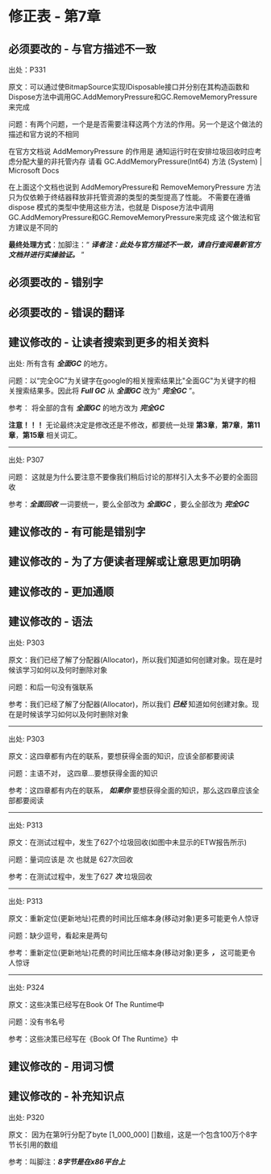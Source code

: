 # 修正表 - 第7章

## 必须要改的 - 与官方描述不一致

出处：P331

原文：可以通过使BitmapSource实现IDisposable接口并分别在其构造函数和Dispose方法中调用GC.AddMemoryPressure和GC.RemoveMemoryPressure来完成

问题：有两个问题，一个是是否需要注释这两个方法的作用。另一个是这个做法的描述和官方说的不相同

在官方文档说 AddMemoryPressure 的作用是 通知运行时在安排垃圾回收时应考虑分配大量的非托管内存 请看 GC.AddMemoryPressure(Int64) 方法 (System) | Microsoft Docs

在上面这个文档也说到 AddMemoryPressure和 RemoveMemoryPressure 方法只为仅依赖于终结器释放非托管资源的类型的类型提高了性能。 不需要在遵循 dispose 模式的类型中使用这些方法，也就是 Dispose方法中调用GC.AddMemoryPressure和GC.RemoveMemoryPressure来完成 这个做法和官方建议是不同的

**最终处理方式**：加脚注：“ ***译者注：此处与官方描述不一致，请自行查阅最新官方文档并进行实操验证。*** ”


## 必须要改的 - 错别字

## 必须要改的 - 错误的翻译

## 建议修改的 - 让读者搜索到更多的相关资料

出处: 所有含有 ***全面GC*** 的地方。

问题：以“完全GC”为关键字在google的相关搜索结果比"全面GC"为关键字的相关搜索结果多。因此将 ***Full GC*** 从  ***全面GC*** 改为“ ***完全GC*** ”。

参考：
将全部的含有 ***全面GC*** 的地方改为 ***完全GC***

**注意！！！** 无论最终决定是修改还是不修改，都要统一处理 **第3章**，**第7章**，**第11章**，**第15章** 相关词汇。

------

出处: P307

问题： 这就是为什么要注意不要像我们稍后讨论的那样引入太多不必要的全面回收

参考：***全面回收*** 一词要统一，要么全部改为 ***全面GC***  ，要么全部改为 ***完全GC***

## 建议修改的 - 有可能是错别字

## 建议修改的 - 为了方便读者理解或让意思更加明确

## 建议修改的 - 更加通顺

## 建议修改的 - 语法

出处: P303

原文：我们已经了解了分配器(Allocator)，所以我们知道如何创建对象。现在是时候该学习如何以及何时删除对象

问题：和后一句没有强联系

参考：我们已经了解了分配器(Allocator)，所以我们 ***已经*** 知道如何创建对象。现在是时候该学习如何以及何时删除对象

------

出处: P303

原文：这四章都有内在的联系，要想获得全面的知识，应该全部都要阅读

问题：主语不对， 这四章...要想获得全面的知识

参考：这四章都有内在的联系， ***如果你*** 要想获得全面的知识，那么这四章应该全部都要阅读

------

出处: P313

原文：在测试过程中，发生了627个垃圾回收(如图中未显示的ETW报告所示)

问题：量词应该是 次 也就是 627次回收

参考：在测试过程中，发生了627 ***次*** 垃圾回收

------

出处: P313

原文：重新定位(更新地址)花费的时间比压缩本身(移动对象)更多可能更令人惊讶

问题：缺少逗号，看起来是两句

参考：重新定位(更新地址)花费的时间比压缩本身(移动对象)更多 ***，*** 这可能更令人惊讶

------

出处: P324

原文：这些决策已经写在Book Of The Runtime中

问题：没有书名号

参考：这些决策已经写在《Book Of The Runtime》中

## 建议修改的 - 用词习惯

## 建议修改的 - 补充知识点

出处: P320

原文： 因为在第9行分配了byte [1_000_000] []数组，这是一个包含100万个8字节长引用的数组

参考：叫脚注：***8字节是在x86平台上***

